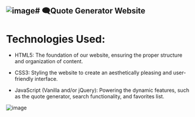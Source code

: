![image](https://github.com/h3xol/quote-generator/assets/53119336/08ad20ff-61a4-401b-baf7-8477e66977c8)# 🗨️Quote Generator Website
---
# Technologies Used:

* HTML5: The foundation of our website, ensuring the proper structure and organization of content.

* CSS3: Styling the website to create an aesthetically pleasing and user-friendly interface.

* JavaScript (Vanilla and/or jQuery): Powering the dynamic features, such as the quote generator, search functionality, and favorites list.

![image](https://github.com/h3xol/quote-generator/assets/53119336/f2baef00-8be1-4e23-b425-63ec0de61f92)
